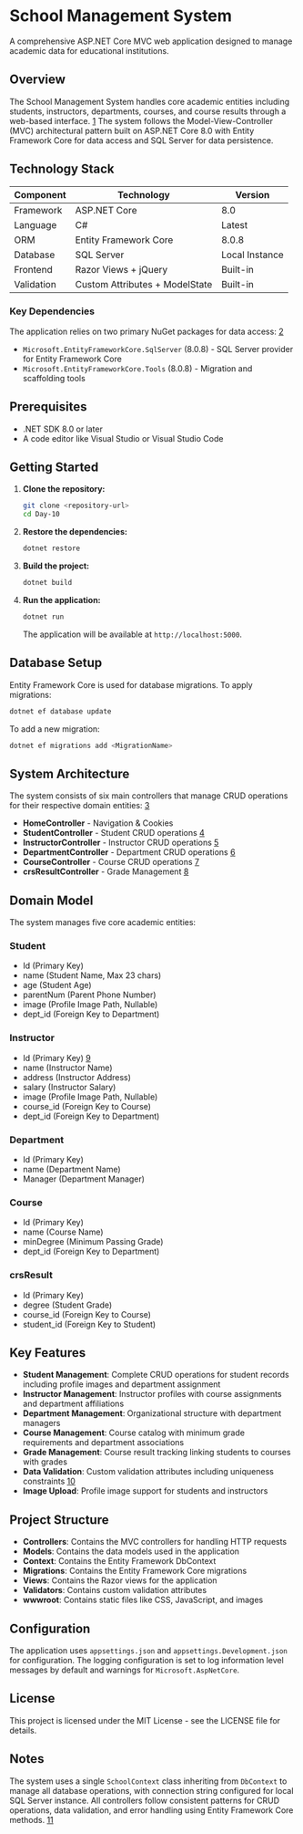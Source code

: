 # School Management System

A comprehensive ASP.NET Core MVC web application designed to manage academic data for educational institutions. 

## Overview

The School Management System handles core academic entities including students, instructors, departments, courses, and course results through a web-based interface. [1](#0-0)  The system follows the Model-View-Controller (MVC) architectural pattern built on ASP.NET Core 8.0 with Entity Framework Core for data access and SQL Server for data persistence. 

## Technology Stack

| Component | Technology | Version |
|-----------|------------|---------|
| Framework | ASP.NET Core | 8.0 |
| Language | C# | Latest |
| ORM | Entity Framework Core | 8.0.8 |
| Database | SQL Server | Local Instance |
| Frontend | Razor Views + jQuery | Built-in |
| Validation | Custom Attributes + ModelState | Built-in |

### Key Dependencies

The application relies on two primary NuGet packages for data access: [2](#0-1) 

- `Microsoft.EntityFrameworkCore.SqlServer` (8.0.8) - SQL Server provider for Entity Framework Core
- `Microsoft.EntityFrameworkCore.Tools` (8.0.8) - Migration and scaffolding tools

## Prerequisites

- .NET SDK 8.0 or later
- A code editor like Visual Studio or Visual Studio Code

## Getting Started

1. **Clone the repository:**
   ```bash
   git clone <repository-url>
   cd Day-10
   ```

2. **Restore the dependencies:**
   ```bash
   dotnet restore
   ```

3. **Build the project:**
   ```bash
   dotnet build
   ```

4. **Run the application:**
   ```bash
   dotnet run
   ```
   The application will be available at `http://localhost:5000`.

## Database Setup

Entity Framework Core is used for database migrations. To apply migrations:

```bash
dotnet ef database update
```

To add a new migration:

```bash
dotnet ef migrations add <MigrationName>
```

## System Architecture

The system consists of six main controllers that manage CRUD operations for their respective domain entities: [3](#0-2) 

- **HomeController** - Navigation & Cookies
- **StudentController** - Student CRUD operations [4](#0-3) 
- **InstructorController** - Instructor CRUD operations [5](#0-4) 
- **DepartmentController** - Department CRUD operations [6](#0-5) 
- **CourseController** - Course CRUD operations [7](#0-6) 
- **crsResultController** - Grade Management [8](#0-7) 

## Domain Model

The system manages five core academic entities:

### Student
- Id (Primary Key)
- name (Student Name, Max 23 chars)
- age (Student Age)
- parentNum (Parent Phone Number)
- image (Profile Image Path, Nullable)
- dept_id (Foreign Key to Department)

### Instructor
- Id (Primary Key) [9](#0-8) 
- name (Instructor Name)
- address (Instructor Address)
- salary (Instructor Salary)
- image (Profile Image Path, Nullable)
- course_id (Foreign Key to Course)
- dept_id (Foreign Key to Department)

### Department
- Id (Primary Key)
- name (Department Name)
- Manager (Department Manager)

### Course
- Id (Primary Key)
- name (Course Name)
- minDegree (Minimum Passing Grade)
- dept_id (Foreign Key to Department)

### crsResult
- Id (Primary Key)
- degree (Student Grade)
- course_id (Foreign Key to Course)
- student_id (Foreign Key to Student)

## Key Features

- **Student Management**: Complete CRUD operations for student records including profile images and department assignment
- **Instructor Management**: Instructor profiles with course assignments and department affiliations
- **Department Management**: Organizational structure with department managers
- **Course Management**: Course catalog with minimum grade requirements and department associations
- **Grade Management**: Course result tracking linking students to courses with grades
- **Data Validation**: Custom validation attributes including uniqueness constraints [10](#0-9) 
- **Image Upload**: Profile image support for students and instructors

## Project Structure

- **Controllers**: Contains the MVC controllers for handling HTTP requests
- **Models**: Contains the data models used in the application
- **Context**: Contains the Entity Framework DbContext
- **Migrations**: Contains the Entity Framework Core migrations
- **Views**: Contains the Razor views for the application
- **Validators**: Contains custom validation attributes
- **wwwroot**: Contains static files like CSS, JavaScript, and images

## Configuration

The application uses `appsettings.json` and `appsettings.Development.json` for configuration.  The logging configuration is set to log information level messages by default and warnings for `Microsoft.AspNetCore`. 

## License

This project is licensed under the MIT License - see the LICENSE file for details. 

## Notes

The system uses a single `SchoolContext` class inheriting from `DbContext` to manage all database operations, with connection string configured for local SQL Server instance.  All controllers follow consistent patterns for CRUD operations, data validation, and error handling using Entity Framework Core methods. [11](#0-10) 
